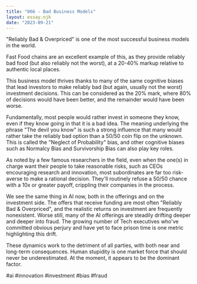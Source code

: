 ```yaml
---
title: "066 - Bad Business Models"
layout: essay.njk
date: "2023-09-21"
---
```


"Reliably Bad & Overpriced" is one of the most successful business models in the world.

Fast Food chains are an excellent example of this, as they provide reliably bad food (but also reliably not the worst), at a 20-40% markup relative to authentic local places.

This business model thrives thanks to many of the same cognitive biases that lead investors to make reliably bad (but again, usually not the worst) investment decisions. This can be considered as the 20% mark, where 80% of decisions would have been better, and the remainder would have been worse.

Fundamentally, most people would rather invest in someone they know, even if they know going in that it is a bad idea. The meaning underlying the phrase "The devil you know" is such a strong influence that many would rather take the reliably bad option than a 50/50 coin flip on the unknown. This is called the "Neglect of Probability" bias, and other cognitive biases such as Normalcy Bias and Survivorship Bias can also play key roles.

As noted by a few famous researchers in the field, even when the one(s) in charge want their people to take reasonable risks, such as CEOs encouraging research and innovation, most subordinates are far too risk-averse to make a rational decision. They'll routinely refuse a 50/50 chance with a 10x or greater payoff, crippling their companies in the process.

We see the same thing in AI now, both in the offerings and on the investment side. The offers that receive funding are most often "Reliably Bad & Overpriced", and the realistic returns on investment are frequently nonexistent. Worse still, many of the AI offerings are steadily drifting deeper and deeper into fraud. The growing number of Tech executives who've committed obvious perjury and have yet to face prison time is one metric highlighting this drift.

These dynamics work to the detriment of all parties, with both near and long-term consequences. Human stupidity is one market force that should never be underestimated. At the moment, it appears to be the dominant factor.

#ai #innovation #investment #bias #fraud
